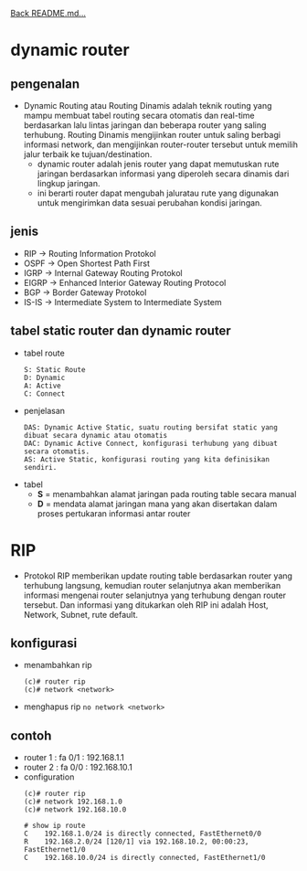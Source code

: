 <a href="../../README.md#back">Back README.md...</a>

# dynamic router
## pengenalan
- Dynamic Routing atau Routing Dinamis adalah teknik routing yang mampu membuat tabel routing secara otomatis dan real-time berdasarkan lalu lintas jaringan dan beberapa router yang saling terhubung. Routing Dinamis mengijinkan router untuk saling berbagi informasi network, dan mengijinkan router-router tersebut untuk memilih jalur terbaik ke tujuan/destination.
  - dynamic router adalah jenis router yang dapat memutuskan rute jaringan berdasarkan informasi yang diperoleh secara dinamis dari lingkup jaringan.
  - ini berarti router dapat mengubah jaluratau rute yang digunakan untuk mengirimkan data sesuai perubahan kondisi jaringan.

## jenis
- RIP -> Routing Information Protokol
- OSPF -> Open Shortest Path First
- IGRP -> Internal Gateway Routing Protokol
- EIGRP -> Enhanced Interior Gateway Routing Protocol
- BGP -> Border Gateway Protokol
- IS-IS -> Intermediate System to Intermediate System

## tabel static router dan dynamic router
- tabel route
  ```
  S: Static Route
  D: Dynamic
  A: Active
  C: Connect
  ```
- penjelasan
  ```
  DAS: Dynamic Active Static, suatu routing bersifat static yang dibuat secara dynamic atau otomatis
  DAC: Dynamic Active Connect, konfigurasi terhubung yang dibuat secara otomatis.
  AS: Active Static, konfigurasi routing yang kita definisikan sendiri.
  ```
- tabel
  - **S** = menambahkan alamat jaringan pada routing table secara manual
  - **D** = mendata alamat jaringan mana yang akan disertakan dalam proses pertukaran informasi antar router

# RIP
- Protokol RIP memberikan update routing table berdasarkan router yang terhubung langsung, kemudian router selanjutnya akan memberikan informasi mengenai router selanjutnya yang terhubung dengan router tersebut. Dan informasi yang ditukarkan oleh RIP ini adalah Host, Network, Subnet, rute default.
## konfigurasi
  - menambahkan rip
    ```
    (c)# router rip
    (c)# network <network>
    ```
  - menghapus rip
    ```no network <network>```
## contoh
  - router 1 : fa 0/1 : 192.168.1.1
  - router 2 : fa 0/0 : 192.168.10.1
  - configuration
    ```
    (c)# router rip
    (c)# network 192.168.1.0
    (c)# network 192.168.10.0

    # show ip route
    C    192.168.1.0/24 is directly connected, FastEthernet0/0
    R    192.168.2.0/24 [120/1] via 192.168.10.2, 00:00:23, FastEthernet1/0
    C    192.168.10.0/24 is directly connected, FastEthernet1/0
    ```